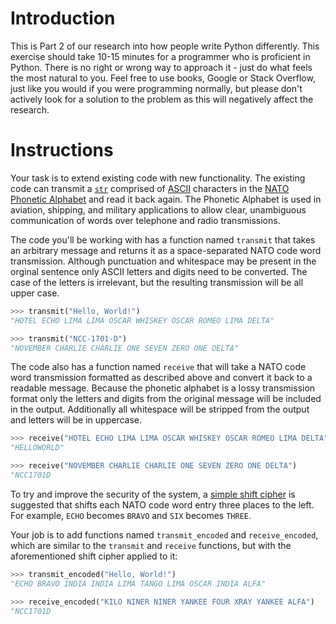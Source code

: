 # Introduction

This is Part 2 of our research into how people write Python differently. This exercise should take 10-15 minutes for a programmer who is proficient in Python. There is no right or wrong way to approach it - just do what feels the most natural to you. Feel free to use books, Google or Stack Overflow, just like you would if you were programming normally, but please don't actively look for a solution to the problem as this will negatively affect the research.

# Instructions

Your task is to extend existing code with new functionality. The existing code can transmit a [`str`][str] comprised of [ASCII][ascii] characters in the [NATO Phonetic Alphabet][nato] and read it back again. The Phonetic Alphabet is used in aviation, shipping, and military applications to allow clear, unambiguous communication of words over telephone and radio transmissions.

The code you'll be working with has a function named `transmit` that takes an arbitrary message and returns it as a space-separated NATO code word transmission. Although punctuation and whitespace may be present in the orginal sentence only ASCII letters and digits need to be converted. The case of the letters is irrelevant, but the resulting transmission will be all upper case.

```python
>>> transmit("Hello, World!")
"HOTEL ECHO LIMA LIMA OSCAR WHISKEY OSCAR ROMEO LIMA DELTA"

>>> transmit("NCC-1701-D")
"NOVEMBER CHARLIE CHARLIE ONE SEVEN ZERO ONE DELTA"
```

The code also has a function named `receive` that will take a NATO code word transmission formatted as described above and convert it back to a readable message. Because the phonetic alphabet is a lossy transmission format only the letters and digits from the original message will be included in the output. Additionally all whitespace will be stripped from the output and letters will be in uppercase.

```python
>>> receive("HOTEL ECHO LIMA LIMA OSCAR WHISKEY OSCAR ROMEO LIMA DELTA")
"HELLOWORLD"

>>> receive("NOVEMBER CHARLIE CHARLIE ONE SEVEN ZERO ONE DELTA")
"NCC1701D
```

To try and improve the security of the system, a [simple shift cipher][caesar] is suggested that shifts each NATO code word entry three places to the left. For example, `ECHO` becomes `BRAVO` and `SIX` becomes `THREE`.

Your job is to add functions named `transmit_encoded` and `receive_encoded`, which are similar to the `transmit` and `receive` functions, but with the aforementioned shift cipher applied to it:

```python
>>> transmit_encoded("Hello, World!")
"ECHO BRAVO INDIA INDIA LIMA TANGO LIMA OSCAR INDIA ALFA"

>>> receive_encoded("KILO NINER NINER YANKEE FOUR XRAY YANKEE ALFA")
"NCC1701D
```

[str]: https://docs.python.org/3/library/stdtypes.html#text-sequence-type-str
[ascii]: https://en.wikipedia.org/wiki/ASCII
[nato]: https://en.wikipedia.org/wiki/NATO_phonetic_alphabet#
[caesar]: https://en.wikipedia.org/wiki/Caesar_cipher
